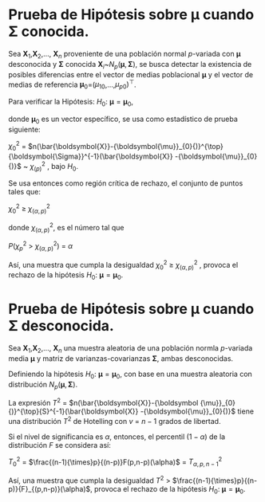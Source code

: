 # Prueba de Hipótesis sobre $\boldsymbol{\mu}$ cuando $\boldsymbol{\Sigma}$ conocida.

Sea ${\boldsymbol{X}}_{1}$,${\boldsymbol{X}}_{2}$,..., ${\boldsymbol{X}}_{n}$ proveniente de una población normal $p$-variada con $\boldsymbol{\mu}$ desconocida y $\boldsymbol{\Sigma}$ conocida ${\boldsymbol{X}}_{i}$~${N}_{p}(\boldsymbol{\mu},\boldsymbol{\Sigma})$, se busca detectar la existencia de posibles diferencias entre el vector de medias poblacional $\boldsymbol{\mu}$ y el vector de medias de referencia ${\boldsymbol{\mu}}_{0}$=(${\mu}_{10}$,...,${\mu}_{p0}{)}^\top$.

Para verificar la Hipótesis:
${H}_{0}$: ${\boldsymbol{\mu}}={\boldsymbol{\mu}}_{0}$,

donde ${\boldsymbol{\mu}}_{0}$ es un vector específico, se usa como estadístico de prueba siguiente:

${\chi}_{0}^{2}$ = $n(\bar{\boldsymbol{X}}-{\boldsymbol{\mu}}_{0}{)}^{\top}{\boldsymbol{\Sigma}}^{-1}(\bar{\boldsymbol{X}} -{\boldsymbol{\mu}}_{0}{)}$ ~ ${\chi}_{(p)}^{2}$ , bajo ${H}_{0}$.

Se usa entonces como región crítica de rechazo, el conjunto de puntos tales que: 

${\chi}_{0}^{2}$ $\ge$ ${\chi}_{(\alpha,p)}^{2}$

donde ${\chi}_{(\alpha,p)}^{2}$, es el número tal que

$P({\chi}_{p}^{2}$ > ${\chi}_{(\alpha,p)}^{2})$ = $\alpha$

Así, una muestra que cumpla la desigualdad ${\chi}_{0}^{2}$ $\ge$ ${\chi}_{(\alpha,p)}^{2}$ , provoca el rechazo de la hipótesis ${H}_{0}$: ${\boldsymbol{\mu}}={\boldsymbol{\mu}}_{0}$.



# Prueba de Hipótesis sobre $\boldsymbol{\mu}$ cuando $\boldsymbol{\Sigma}$ desconocida.

Sea ${\boldsymbol{X}}_{1}$,${\boldsymbol{X}}_{2}$,..., ${\boldsymbol{X}}_{n}$ una muestra aleatoria de una población normla $p$-variada media $\boldsymbol{\mu}$ y matriz de varianzas-covarianzas $\boldsymbol{\Sigma}$, ambas desconocidas.

Definiendo la hipótesis ${H}_{0}$: ${\boldsymbol{\mu}}={\boldsymbol{\mu}}_{0}$, con base en una muestra aleatoria con distribución ${N}_{p}(\boldsymbol{\mu},\boldsymbol{\Sigma})$. 

La expresión ${T}^{2}$ = $n(\bar{\boldsymbol{X}}-{\boldsymbol {\mu}}_{0}{)}^{\top}{S}^{-1}(\bar{\boldsymbol{X}} -{\boldsymbol{\mu}}_{0}{)}$ tiene una distribución ${T}^{2}$ de Hotelling con $v$ = $n-1$ grados de libertad.

Si el nivel de significancia es $\alpha$, entonces, el percentil $(1-\alpha)%$ de la distribución $F$ se considera así:


${T}_{0}^{2}$ = $\frac{(n-1){\times}p}{(n-p)}F(p,n-p)(\alpha)$ = ${T}_{\alpha,p,n-1}^{2}$


Así, una muestra que cumpla la desigualdad ${T}^{2}$ > $\frac{(n-1){\times}p}{(n-p)}{F}_{(p,n-p)}(\alpha)$, provoca el rechazo de la hipótesis ${H}_{0}$: ${\boldsymbol{\mu}}={\boldsymbol{\mu}}_{0}$.
